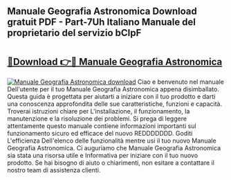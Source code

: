 ## Manuale Geografia Astronomica Download gratuit PDF - Part-7Uh Italiano Manuale del proprietario del servizio bCIpF

# <h2><a href="http://dfbjl8.blite.top/?on=Manuale+Geografia+Astronomica">🔗Download 👉🔴 Manuale Geografia Astronomica</a></h2>

[![Manuale Geografia Astronomica download](https://i.imgur.com/lujVjoI.png)](http://dfbjl8.blite.top/?on=Manuale+Geografia+Astronomica)
Ciao e benvenuto nel manuale Dell'utente per il tuo Manuale Geografia Astronomica appena disimballato. Questa guida è progettata per aiutarti a iniziare con il tuo prodotto e darti una conoscenza approfondita delle sue caratteristiche, funzioni e capacità. Troverai istruzioni chiare per L'installazione, il funzionamento, la manutenzione e la risoluzione dei problemi. Si prega di leggere attentamente questo manuale contiene informazioni importanti sul funzionamento sicuro ed efficace del nuovo REDDDDDDD. Goditi L'efficienza Dell'elenco delle funzionalità mentre usi il tuo nuovo Manuale Geografia Astronomica. Ci auguriamo che Manuale Geografia Astronomica sia stata una risorsa utile e Informativa per iniziare con il tuo nuovo prodotto. Se hai bisogno di aiuto o chiarimenti, non esitare a contattare il nostro team di assistenza clienti.
